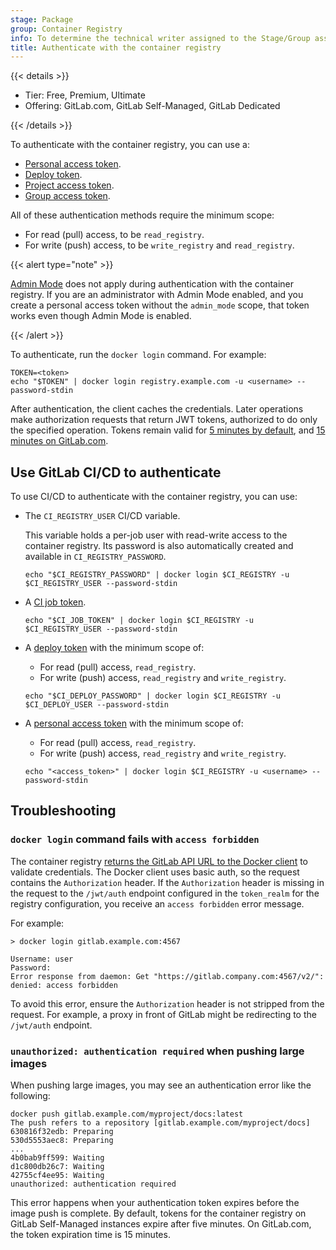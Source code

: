 ```yaml
---
stage: Package
group: Container Registry
info: To determine the technical writer assigned to the Stage/Group associated with this page, see https://handbook.gitlab.com/handbook/product/ux/technical-writing/#assignments
title: Authenticate with the container registry
---
```


{{< details >}}

- Tier: Free, Premium, Ultimate
- Offering: GitLab.com, GitLab Self-Managed, GitLab Dedicated

{{< /details >}}

To authenticate with the container registry, you can use a:

- [Personal access token](../../profile/personal_access_tokens.md).
- [Deploy token](../../project/deploy_tokens/_index.md).
- [Project access token](../../project/settings/project_access_tokens.md).
- [Group access token](../../group/settings/group_access_tokens.md).

All of these authentication methods require the minimum scope:

- For read (pull) access, to be `read_registry`.
- For write (push) access, to be `write_registry` and `read_registry`.

{{< alert type="note" >}}

[Admin Mode](../../../administration/settings/sign_in_restrictions.md#admin-mode)
does not apply during authentication with the container registry. If you are an administrator
with Admin Mode enabled, and you create a personal access token without the `admin_mode` scope,
that token works even though Admin Mode is enabled.

{{< /alert >}}

To authenticate, run the `docker login` command. For example:

```shell
TOKEN=<token>
echo "$TOKEN" | docker login registry.example.com -u <username> --password-stdin
```

After authentication, the client caches the credentials. Later operations make authorization
requests that return JWT tokens, authorized to do only the specified operation.
Tokens remain valid for [5 minutes by default](../../../administration/packages/container_registry.md#increase-token-duration),
and [15 minutes on GitLab.com](../../gitlab_com/_index.md#container-registry).

## Use GitLab CI/CD to authenticate

To use CI/CD to authenticate with the container registry, you can use:

- The `CI_REGISTRY_USER` CI/CD variable.

  This variable holds a per-job user with read-write access to the container registry.
  Its password is also automatically created and available in `CI_REGISTRY_PASSWORD`.

  ```shell
  echo "$CI_REGISTRY_PASSWORD" | docker login $CI_REGISTRY -u $CI_REGISTRY_USER --password-stdin
  ```

- A [CI job token](../../../ci/jobs/ci_job_token.md).

  ```shell
  echo "$CI_JOB_TOKEN" | docker login $CI_REGISTRY -u $CI_REGISTRY_USER --password-stdin
  ```

- A [deploy token](../../project/deploy_tokens/_index.md#gitlab-deploy-token) with the minimum scope of:
  - For read (pull) access, `read_registry`.
  - For write (push) access, `read_registry` and `write_registry`.

  ```shell
  echo "$CI_DEPLOY_PASSWORD" | docker login $CI_REGISTRY -u $CI_DEPLOY_USER --password-stdin
  ```

- A [personal access token](../../profile/personal_access_tokens.md) with the minimum scope of:
  - For read (pull) access, `read_registry`.
  - For write (push) access, `read_registry` and `write_registry`.

  ```shell
  echo "<access_token>" | docker login $CI_REGISTRY -u <username> --password-stdin
  ```

## Troubleshooting

### `docker login` command fails with `access forbidden`

The container registry [returns the GitLab API URL to the Docker client](../../../administration/packages/container_registry.md#architecture-of-gitlab-container-registry)
to validate credentials. The Docker client uses basic auth, so the request contains
the `Authorization` header. If the `Authorization` header is missing in the request to the
`/jwt/auth` endpoint configured in the `token_realm` for the registry configuration,
you receive an `access forbidden` error message.

For example:

```plaintext
> docker login gitlab.example.com:4567

Username: user
Password:
Error response from daemon: Get "https://gitlab.company.com:4567/v2/": denied: access forbidden
```

To avoid this error, ensure the `Authorization` header is not stripped from the request.
For example, a proxy in front of GitLab might be redirecting to the `/jwt/auth` endpoint.

### `unauthorized: authentication required` when pushing large images

When pushing large images, you may see an authentication error like the following:

```shell
docker push gitlab.example.com/myproject/docs:latest
The push refers to a repository [gitlab.example.com/myproject/docs]
630816f32edb: Preparing
530d5553aec8: Preparing
...
4b0bab9ff599: Waiting
d1c800db26c7: Waiting
42755cf4ee95: Waiting
unauthorized: authentication required
```

This error happens when your authentication token expires before the image push is complete.
By default, tokens for the container registry on GitLab Self-Managed instances expire after five minutes.
On GitLab.com, the token expiration time is 15 minutes.
